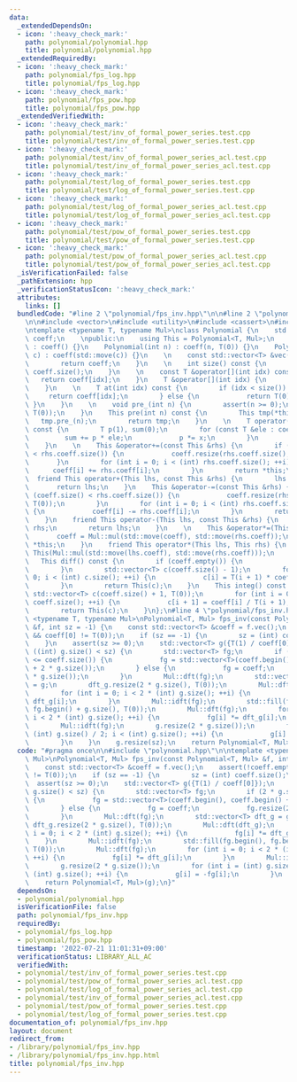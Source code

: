 ```yaml
---
data:
  _extendedDependsOn:
  - icon: ':heavy_check_mark:'
    path: polynomial/polynomial.hpp
    title: polynomial/polynomial.hpp
  _extendedRequiredBy:
  - icon: ':heavy_check_mark:'
    path: polynomial/fps_log.hpp
    title: polynomial/fps_log.hpp
  - icon: ':heavy_check_mark:'
    path: polynomial/fps_pow.hpp
    title: polynomial/fps_pow.hpp
  _extendedVerifiedWith:
  - icon: ':heavy_check_mark:'
    path: polynomial/test/inv_of_formal_power_series.test.cpp
    title: polynomial/test/inv_of_formal_power_series.test.cpp
  - icon: ':heavy_check_mark:'
    path: polynomial/test/inv_of_formal_power_series_acl.test.cpp
    title: polynomial/test/inv_of_formal_power_series_acl.test.cpp
  - icon: ':heavy_check_mark:'
    path: polynomial/test/log_of_formal_power_series.test.cpp
    title: polynomial/test/log_of_formal_power_series.test.cpp
  - icon: ':heavy_check_mark:'
    path: polynomial/test/log_of_formal_power_series_acl.test.cpp
    title: polynomial/test/log_of_formal_power_series_acl.test.cpp
  - icon: ':heavy_check_mark:'
    path: polynomial/test/pow_of_formal_power_series.test.cpp
    title: polynomial/test/pow_of_formal_power_series.test.cpp
  - icon: ':heavy_check_mark:'
    path: polynomial/test/pow_of_formal_power_series_acl.test.cpp
    title: polynomial/test/pow_of_formal_power_series_acl.test.cpp
  _isVerificationFailed: false
  _pathExtension: hpp
  _verificationStatusIcon: ':heavy_check_mark:'
  attributes:
    links: []
  bundledCode: "#line 2 \"polynomial/fps_inv.hpp\"\n\n#line 2 \"polynomial/polynomial.hpp\"\
    \n\n#include <vector>\n#include <utility>\n#include <cassert>\n#include <algorithm>\n\
    \ntemplate <typename T, typename Mul>\nclass Polynomial {\n    std::vector<T>\
    \ coeff;\n    \npublic:\n    using This = Polynomial<T, Mul>;\n    \n    Polynomial()\
    \ : coeff() {}\n    Polynomial(int n) : coeff(n, T(0)) {}\n    Polynomial(std::vector<T>\
    \ c) : coeff(std::move(c)) {}\n    \n    const std::vector<T> &vec() const {\n\
    \        return coeff;\n    }\n    \n    int size() const {\n        return (int)\
    \ coeff.size();\n    }\n    \n    const T &operator[](int idx) const {\n     \
    \   return coeff[idx];\n    }\n    T &operator[](int idx) {\n        return coeff[idx];\n\
    \    }\n    \n    T at(int idx) const {\n        if (idx < size()) {\n       \
    \     return coeff[idx];\n        } else {\n            return T(0);\n       \
    \ }\n    }\n    \n    void pre_(int n) {\n        assert(n >= 0);\n        coeff.resize(n,\
    \ T(0));\n    }\n    This pre(int n) const {\n        This tmp(*this);\n     \
    \   tmp.pre_(n);\n        return tmp;\n    }\n    \n    T operator()(const T &x)\
    \ const {\n        T p(1), sum(0);\n        for (const T &ele : coeff) {\n   \
    \         sum += p * ele;\n            p *= x;\n        }\n        return sum;\n\
    \    }\n    \n    This &operator+=(const This &rhs) {\n        if (coeff.size()\
    \ < rhs.coeff.size()) {\n            coeff.resize(rhs.coeff.size(), T(0));\n \
    \       }\n        for (int i = 0; i < (int) rhs.coeff.size(); ++i) {\n      \
    \      coeff[i] += rhs.coeff[i];\n        }\n        return *this;\n    }\n  \
    \  friend This operator+(This lhs, const This &rhs) {\n        lhs += rhs;\n \
    \       return lhs;\n    }\n    This &operator-=(const This &rhs) {\n        if\
    \ (coeff.size() < rhs.coeff.size()) {\n            coeff.resize(rhs.coeff.size(),\
    \ T(0));\n        }\n        for (int i = 0; i < (int) rhs.coeff.size(); ++i)\
    \ {\n            coeff[i] -= rhs.coeff[i];\n        }\n        return *this;\n\
    \    }\n    friend This operator-(This lhs, const This &rhs) {\n        lhs -=\
    \ rhs;\n        return lhs;\n    }\n    \n    This &operator*=(This rhs) {\n \
    \       coeff = Mul::mul(std::move(coeff), std::move(rhs.coeff));\n        return\
    \ *this;\n    }\n    friend This operator*(This lhs, This rhs) {\n        return\
    \ This(Mul::mul(std::move(lhs.coeff), std::move(rhs.coeff)));\n    }\n    \n \
    \   This diff() const {\n        if (coeff.empty()) {\n            return This();\n\
    \        }\n        std::vector<T> c(coeff.size() - 1);\n        for (int i =\
    \ 0; i < (int) c.size(); ++i) {\n            c[i] = T(i + 1) * coeff[i + 1];\n\
    \        }\n        return This(c);\n    }\n    This integ() const {\n       \
    \ std::vector<T> c(coeff.size() + 1, T(0));\n        for (int i = 0; i < (int)\
    \ coeff.size(); ++i) {\n            c[i + 1] = coeff[i] / T(i + 1);\n        }\n\
    \        return This(c);\n    }\n};\n#line 4 \"polynomial/fps_inv.hpp\"\n\ntemplate\
    \ <typename T, typename Mul>\nPolynomial<T, Mul> fps_inv(const Polynomial<T, Mul>\
    \ &f, int sz = -1) {\n    const std::vector<T> &coeff = f.vec();\n    assert(!coeff.empty()\
    \ && coeff[0] != T(0));\n    if (sz == -1) {\n        sz = (int) coeff.size();\n\
    \    }\n    assert(sz >= 0);\n    std::vector<T> g({T(1) / coeff[0]});\n    while\
    \ ((int) g.size() < sz) {\n        std::vector<T> fg;\n        if (2 * g.size()\
    \ <= coeff.size()) {\n            fg = std::vector<T>(coeff.begin(), coeff.begin()\
    \ + 2 * g.size());\n        } else {\n            fg = coeff;\n            fg.resize(2\
    \ * g.size());\n        }\n        Mul::dft(fg);\n        std::vector<T> dft_g\
    \ = g;\n        dft_g.resize(2 * g.size(), T(0));\n        Mul::dft(dft_g);\n\
    \        for (int i = 0; i < 2 * (int) g.size(); ++i) {\n            fg[i] *=\
    \ dft_g[i];\n        }\n        Mul::idft(fg);\n        std::fill(fg.begin(),\
    \ fg.begin() + g.size(), T(0));\n        Mul::dft(fg);\n        for (int i = 0;\
    \ i < 2 * (int) g.size(); ++i) {\n            fg[i] *= dft_g[i];\n        }\n\
    \        Mul::idft(fg);\n        g.resize(2 * g.size());\n        for (int i =\
    \ (int) g.size() / 2; i < (int) g.size(); ++i) {\n            g[i] = -fg[i];\n\
    \        }\n    }\n    g.resize(sz);\n    return Polynomial<T, Mul>(g);\n}\n"
  code: "#pragma once\n\n#include \"polynomial.hpp\"\n\ntemplate <typename T, typename\
    \ Mul>\nPolynomial<T, Mul> fps_inv(const Polynomial<T, Mul> &f, int sz = -1) {\n\
    \    const std::vector<T> &coeff = f.vec();\n    assert(!coeff.empty() && coeff[0]\
    \ != T(0));\n    if (sz == -1) {\n        sz = (int) coeff.size();\n    }\n  \
    \  assert(sz >= 0);\n    std::vector<T> g({T(1) / coeff[0]});\n    while ((int)\
    \ g.size() < sz) {\n        std::vector<T> fg;\n        if (2 * g.size() <= coeff.size())\
    \ {\n            fg = std::vector<T>(coeff.begin(), coeff.begin() + 2 * g.size());\n\
    \        } else {\n            fg = coeff;\n            fg.resize(2 * g.size());\n\
    \        }\n        Mul::dft(fg);\n        std::vector<T> dft_g = g;\n       \
    \ dft_g.resize(2 * g.size(), T(0));\n        Mul::dft(dft_g);\n        for (int\
    \ i = 0; i < 2 * (int) g.size(); ++i) {\n            fg[i] *= dft_g[i];\n    \
    \    }\n        Mul::idft(fg);\n        std::fill(fg.begin(), fg.begin() + g.size(),\
    \ T(0));\n        Mul::dft(fg);\n        for (int i = 0; i < 2 * (int) g.size();\
    \ ++i) {\n            fg[i] *= dft_g[i];\n        }\n        Mul::idft(fg);\n\
    \        g.resize(2 * g.size());\n        for (int i = (int) g.size() / 2; i <\
    \ (int) g.size(); ++i) {\n            g[i] = -fg[i];\n        }\n    }\n    g.resize(sz);\n\
    \    return Polynomial<T, Mul>(g);\n}"
  dependsOn:
  - polynomial/polynomial.hpp
  isVerificationFile: false
  path: polynomial/fps_inv.hpp
  requiredBy:
  - polynomial/fps_log.hpp
  - polynomial/fps_pow.hpp
  timestamp: '2022-07-21 11:01:31+09:00'
  verificationStatus: LIBRARY_ALL_AC
  verifiedWith:
  - polynomial/test/inv_of_formal_power_series.test.cpp
  - polynomial/test/pow_of_formal_power_series_acl.test.cpp
  - polynomial/test/log_of_formal_power_series_acl.test.cpp
  - polynomial/test/inv_of_formal_power_series_acl.test.cpp
  - polynomial/test/pow_of_formal_power_series.test.cpp
  - polynomial/test/log_of_formal_power_series.test.cpp
documentation_of: polynomial/fps_inv.hpp
layout: document
redirect_from:
- /library/polynomial/fps_inv.hpp
- /library/polynomial/fps_inv.hpp.html
title: polynomial/fps_inv.hpp
---
```

